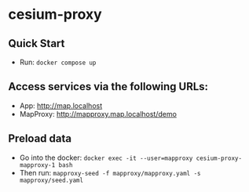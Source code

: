 # cesium-proxy

## Quick Start
- Run: `docker compose up`

## Access services via the following URLs:
- App: http://map.localhost 
- MapProxy: http://mapproxy.map.localhost/demo

## Preload data
- Go into the docker: `docker exec -it --user=mapproxy cesium-proxy-mapproxy-1 bash`
- Then run: `mapproxy-seed -f mapproxy/mapproxy.yaml -s mapproxy/seed.yaml`
